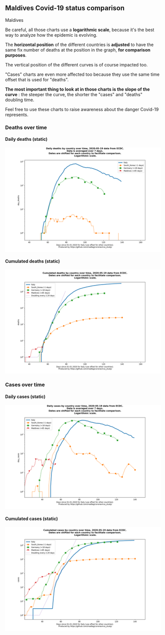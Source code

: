 ## Maldives Covid-19 status comparison 

Maldives



Be careful, all those charts use a **logarithmic scale**, because it's the best way to analyze how the epidemic is evolving.
 
The **horizontal position** of the different countries is **adjusted** to have the same fix number of deaths at the position in the graph, **for comparison purposes**.

The vertical position of the different curves is of course impacted too.

"Cases" charts are even more affected too because they use the same time offset that is used for "deaths".

**The most important thing to look at in those charts is the slope of the curve** : the steeper the curve, the shorter the "cases" and "deaths" doubling time.

Feel free to use these charts to raise awareness about the danger Covid-19 represents. 


 
### Deaths over time
 
#### Daily deaths (static)
![Maldives covid-19 daily deaths static chart](https://raw.githubusercontent.com/madlag/coronavirus_study/master/notebooks/graphs/2020-05-19/countries/Maldives/2020-05-19_Maldives_day_deaths.png "Maldives covid-19 day_deaths static chart")   
 
#### Cumulated deaths (static)
![Maldives covid-19 cumulated deaths static chart](https://raw.githubusercontent.com/madlag/coronavirus_study/master/notebooks/graphs/2020-05-19/countries/Maldives/2020-05-19_Maldives_deaths.png "Maldives covid-19 deaths static chart")   

 
### Cases over time
 
#### Daily cases (static)
![Maldives covid-19 daily cases static chart](https://raw.githubusercontent.com/madlag/coronavirus_study/master/notebooks/graphs/2020-05-19/countries/Maldives/2020-05-19_Maldives_day_cases.png "Maldives covid-19 day_cases static chart")   
 
#### Cumulated cases (static)
![Maldives covid-19 cumulated cases static chart](https://raw.githubusercontent.com/madlag/coronavirus_study/master/notebooks/graphs/2020-05-19/countries/Maldives/2020-05-19_Maldives_cases.png "Maldives covid-19 cases static chart")   

